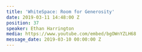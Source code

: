 ```yaml
---
title: 'WhiteSpace: Room for Generosity'
date: 2019-03-11 14:48:00 Z
position: 37
speaker: Ethan Harrington
media: https://www.youtube.com/embed/bgOWnYZLH68
message_date: 2019-03-10 00:00:00 Z
---
```


